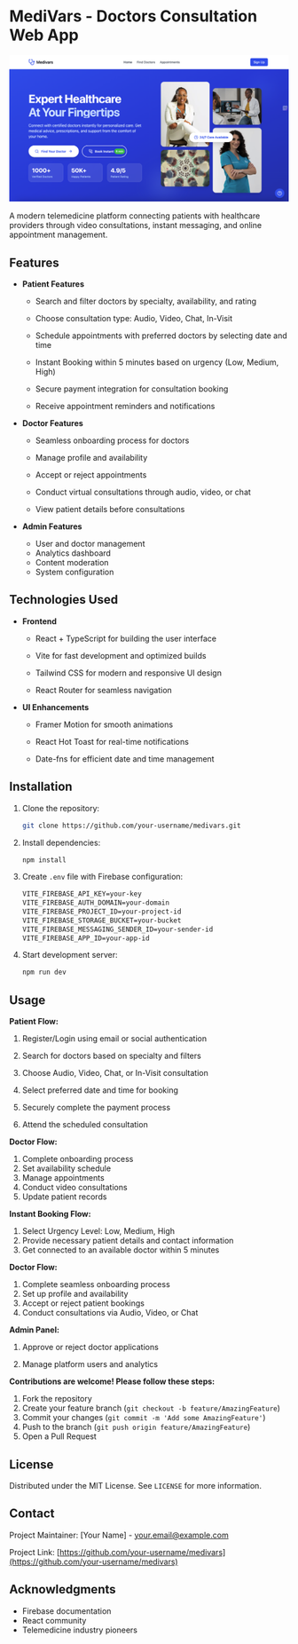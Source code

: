 # MediVars - Doctors Consultation Web App

![MediVars Banner](public/images/heroimage1.png)

A modern telemedicine platform connecting patients with healthcare providers through video consultations, instant messaging, and online appointment management.

## Features

- **Patient Features**
  - Search and filter doctors by specialty, availability, and rating

  - Choose consultation type: Audio, Video, Chat, In-Visit

  - Schedule appointments with preferred doctors by selecting date and time

  - Instant Booking within 5 minutes based on urgency (Low, Medium, High)

  - Secure payment integration for consultation booking

  - Receive appointment reminders and notifications 

- **Doctor Features**
  - Seamless onboarding process for doctors

  - Manage profile and availability

  - Accept or reject appointments

  - Conduct virtual consultations through audio, video, or chat

  - View patient details before consultations



- **Admin Features**
  - User and doctor management
  - Analytics dashboard
  - Content moderation
  - System configuration

## Technologies Used

- **Frontend**
  - React + TypeScript for building the user interface

  - Vite for fast development and optimized builds

  - Tailwind CSS for modern and responsive UI design

  - React Router for seamless navigation

- **UI Enhancements**
  - Framer Motion for smooth animations

  - React Hot Toast for real-time notifications

  - Date-fns for efficient date and time management

## Installation

1. Clone the repository:
   ```bash
   git clone https://github.com/your-username/medivars.git
   ```
2. Install dependencies:
   ```bash
   npm install
   ```
3. Create `.env` file with Firebase configuration:
   ```env
   VITE_FIREBASE_API_KEY=your-key
   VITE_FIREBASE_AUTH_DOMAIN=your-domain
   VITE_FIREBASE_PROJECT_ID=your-project-id
   VITE_FIREBASE_STORAGE_BUCKET=your-bucket
   VITE_FIREBASE_MESSAGING_SENDER_ID=your-sender-id
   VITE_FIREBASE_APP_ID=your-app-id
   ```
4. Start development server:
   ```bash
   npm run dev
   ```

## Usage

**Patient Flow:**
1. Register/Login using email or social authentication

2. Search for doctors based on specialty and filters

3. Choose Audio, Video, Chat, or In-Visit consultation

4. Select preferred date and time for booking

5. Securely complete the payment process

6. Attend the scheduled consultation

**Doctor Flow:**
1. Complete onboarding process
2. Set availability schedule
3. Manage appointments
4. Conduct video consultations
5. Update patient records

**Instant Booking Flow:**
1. Select Urgency Level: Low, Medium, High
2. Provide necessary patient details and contact information
3. Get connected to an available doctor within 5 minutes

**Doctor Flow:**
1. Complete seamless onboarding process
2. Set up profile and availability
3. Accept or reject patient bookings
4. Conduct consultations via Audio, Video, or Chat

**Admin Panel:**
1. Approve or reject doctor applications

2. Manage platform users and analytics



**Contributions are welcome! Please follow these steps:**
1. Fork the repository
2. Create your feature branch (`git checkout -b feature/AmazingFeature`)
3. Commit your changes (`git commit -m 'Add some AmazingFeature'`)
4. Push to the branch (`git push origin feature/AmazingFeature`)
5. Open a Pull Request

## License
Distributed under the MIT License. See `LICENSE` for more information.

## Contact
Project Maintainer: [Your Name] - your.email@example.com

Project Link: [https://github.com/your-username/medivars](https://github.com/your-username/medivars)

## Acknowledgments
- Firebase documentation
- React community
- Telemedicine industry pioneers
